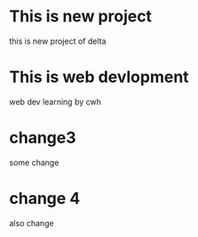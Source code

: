# This is new project
this is new project of delta 

# This is web devlopment 
web dev learning by cwh

# change3
some change

# change 4
also change 
